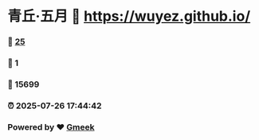 # 青丘·五月 :link: https://wuyez.github.io/ 
### :page_facing_up: [25](https://wuyez.github.io//tag.html) 
### :speech_balloon: 1 
### :hibiscus: 15699 
### :alarm_clock: 2025-07-26 17:44:42 
### Powered by :heart: [Gmeek](https://github.com/Meekdai/Gmeek)
